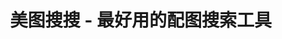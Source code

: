 ---
description: 依托于花瓣的精选图片。
layout: post
results:
- primaryGenreName: Productivity
  version: '1.0.1'
  artworkUrl100: http://a354.phobos.apple.com/us/r30/Purple4/v4/da/ea/62/daea6214-c782-0f6c-9e4e-dd4633e0da93/mzl.elowmbbc.png
  trackViewUrl: https://itunes.apple.com/cn/app/mei-tu-sou-sou-zui-hao-yong/id781146829?mt=8&uo=4
  artworkUrl60: http://a603.phobos.apple.com/us/r30/Purple4/v4/61/00/f3/6100f380-c8ec-3aab-9cf2-4cc83827dff0/AppIcon57x57.png
  userRatingCountForCurrentVersion: 10
  sellerName: Pingyang liu
  supportedDevices:
  - iPhone5c
  - iPadMini4G
  - iPodTouchFifthGen
  - iPhone4S
  - iPad2Wifi
  - iPadFourthGen
  - iPadThirdGen
  - iPhone5
  - iPadThirdGen4G
  - iPadMini
  - iPhone4
  - iPhone5s
  - iPad23G
  - iPadFourthGen4G
  genres:
  - 效率
  - 工具
  trackName: 美图搜搜 - 最好用的配图搜索工具
  description: '海量精美图片，依托花瓣强大的图片采集社区，富含众多知名设计师、插画师、摄影师、时尚编辑等专业人士作品！

    原创手绘、精美插画、摄影作品、萌宠萌童、卡通动漫、影视明星、花卉植物、时尚艺术、自然风景等，绝对的唯美高清视觉盛宴！

    而这些优秀的图片作品，只需要一个搜索框，轻松获得！'
  price: 0
  trackId: 781146829
  releaseDate: '2014-01-13T00:07:30Z'
  screenshotUrls:
  - http://a3.mzstatic.com/us/r30/Purple6/v4/da/67/96/da67969d-56c2-acea-5428-e81e89c0799b/screen1136x1136.jpeg
  - http://a4.mzstatic.com/us/r30/Purple/v4/8a/f6/05/8af60514-56f7-10be-69cf-c7215dd88c28/screen1136x1136.jpeg
  - http://a5.mzstatic.com/us/r30/Purple4/v4/81/09/d1/8109d1ed-93e7-b942-51cd-dc40d6dc7e15/screen1136x1136.jpeg
  - http://a5.mzstatic.com/us/r30/Purple/v4/a7/5c/d5/a75cd5b5-16c2-ea20-8e92-20889358ed95/screen1136x1136.jpeg
  - http://a4.mzstatic.com/us/r30/Purple6/v4/d1/0c/f8/d10cf8dc-3ff1-bd82-946d-aa58d439537c/screen1136x1136.jpeg
  artistViewUrl: https://itunes.apple.com/cn/artist/pingyang-liu/id427135451?uo=4
  primaryGenreId: 6007
  userRatingCount: 20
  averageUserRatingForCurrentVersion: 4.5
  kind: software
  fileSizeBytes: '9177414'
  bundleId: com.huaban.meitusoso
  releaseNotes: '这个虽然是小版本，但是改进的地方还是很多的啦～


    1. 缓存控制优化，不让缓存占满你本来就不多的空间

    2. 单张大图详情页，可以参看原图了。

    3. 首页的心灵鸡汤图分享到微信和微信朋友圈的图片进行了全新的设计

    4. 在搜索历史中可以直接显示全部历史记录了

    5. 搜索热词可以看到排序了

    6. 分享的时候增加copy url功能

    7. 统一了下载图片的逻辑，下载的都是原图了

    8. 修正了一些小bug，程序更加稳定，性能有很大提升。(程序员说，打开图片的时候速度快了100毫秒)'
  trackContentRating: 4+
  artistName: Pingyang liu
  contentAdvisoryRating: 4+
  isGameCenterEnabled: false
  trackCensoredName: 美图搜搜 - 最好用的配图搜索工具
  languageCodesISO2A:
  - EN
  - ZH
  - ZH
  averageUserRating: 4.5
  features: &a []
  wrapperType: software
  artworkUrl512: http://a354.phobos.apple.com/us/r30/Purple4/v4/da/ea/62/daea6214-c782-0f6c-9e4e-dd4633e0da93/mzl.elowmbbc.png
  formattedPrice: 免费
  artistId: 427135451
  genreIds:
  - '6007'
  - '6002'
  currency: CNY
  ipadScreenshotUrls: *a
category: 效率
tags: tag1
resultCount: 1
title: 美图搜搜 - 最好用的配图搜索工具

---